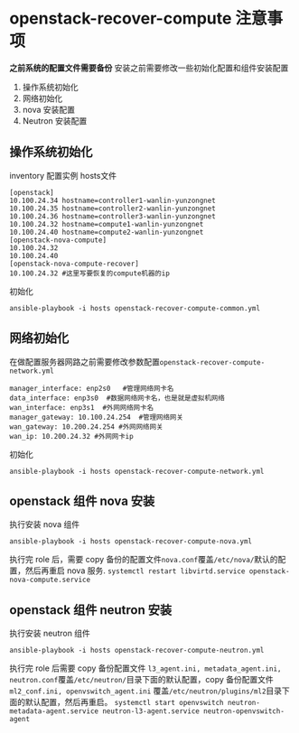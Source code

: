 # openstack-recover-compute 注意事项
**之前系统的配置文件需要备份**
安装之前需要修改一些初始化配置和组件安装配置
1. 操作系统初始化
2. 网络初始化
3. nova 安装配置
4. Neutron 安装配置

## 操作系统初始化
inventory 配置实例 hosts文件

	[openstack]
    10.100.24.34 hostname=controller1-wanlin-yunzongnet
    10.100.24.35 hostname=controller2-wanlin-yunzongnet
    10.100.24.36 hostname=controller3-wanlin-yunzongnet
    10.100.24.32 hostname=compute1-wanlin-yunzongnet
    10.100.24.40 hostname=compute2-wanlin-yunzongnet
    [openstack-nova-compute]
    10.100.24.32
    10.100.24.40
    [openstack-nova-compute-recover]
    10.100.24.32 #这里写要恢复的compute机器的ip

初始化
	
	ansible-playbook -i hosts openstack-recover-compute-common.yml

## 网络初始化

在做配置服务器网路之前需要修改参数配置`openstack-recover-compute-network.yml`

```
manager_interface: enp2s0   #管理网络网卡名
data_interface: enp3s0  #数据网络网卡名，也是就是虚拟机网络
wan_interface: enp3s1  #外网网络网卡名
manager_gateway: 10.100.24.254  #管理网络网关
wan_gateway: 10.200.24.254 #外网网络网关
wan_ip: 10.200.24.32 #外网网卡ip
```
初始化
	
	ansible-playbook -i hosts openstack-recover-compute-network.yml


## openstack 组件 nova 安装

执行安装 nova 组件

	ansible-playbook -i hosts openstack-recover-compute-nova.yml
	
执行完 role 后，需要 copy 备份的配置文件`nova.conf`覆盖`/etc/nova/`默认的配置，然后再重启 nova 服务.
`systemctl restart libvirtd.service openstack-nova-compute.service`

## openstack 组件 neutron 安装

执行安装 neutron 组件
	
	ansible-playbook -i hosts openstack-recover-compute-neutron.yml
	
执行完 role 后需要 copy 备份配置文件 `l3_agent.ini, metadata_agent.ini, neutron.conf`覆盖`/etc/neutron/`目录下面的默认配置，copy 备份配置文件`ml2_conf.ini, openvswitch_agent.ini` 覆盖`/etc/neutron/plugins/ml2`目录下面的默认配置，然后再重启。
`systemctl start openvswitch neutron-metadata-agent.service neutron-l3-agent.service neutron-openvswitch-agent`